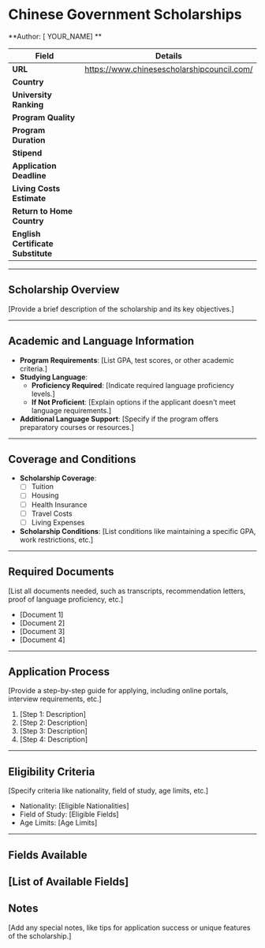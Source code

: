 
# Chinese Government Scholarships

**Author: [ YOUR_NAME] **

| **Field**                  | **Details**                                                             |
|----------------------------|-------------------------------------------------------------------------|
| **URL**                    | https://www.chinesescholarshipcouncil.com/                                                            |
| **Country**                |                                                                         |
| **University Ranking**     |                                                                         |
| **Program Quality**        |                                                                         |
| **Program Duration**       |                                                                         |
| **Stipend**                |                                                                         |
| **Application Deadline**   |                                                                         |
| **Living Costs Estimate**  |                                                                         |
| **Return to Home Country**        |                                                                  |
| **English Certificate Substitute**|                                                                  |

---

## Scholarship Overview

[Provide a brief description of the scholarship and its key objectives.]

---

## Academic and Language Information

- **Program Requirements**: [List GPA, test scores, or other academic criteria.]
- **Studying Language**:
  - **Proficiency Required**: [Indicate required language proficiency levels.]
  - **If Not Proficient**: [Explain options if the applicant doesn't meet language requirements.]
- **Additional Language Support**: [Specify if the program offers preparatory courses or resources.]

---

## Coverage and Conditions

- **Scholarship Coverage**:
  - [ ] Tuition
  - [ ] Housing
  - [ ] Health Insurance
  - [ ] Travel Costs
  - [ ] Living Expenses
- **Scholarship Conditions**: [List conditions like maintaining a specific GPA, work restrictions, etc.]

---

## Required Documents

[List all documents needed, such as transcripts, recommendation letters, proof of language proficiency, etc.]

- [Document 1]
- [Document 2]
- [Document 3]
- [Document 4]

---

## Application Process

[Provide a step-by-step guide for applying, including online portals, interview requirements, etc.]

1. [Step 1: Description]
2. [Step 2: Description]
3. [Step 3: Description]
4. [Step 4: Description]
---

## Eligibility Criteria

[Specify criteria like nationality, field of study, age limits, etc.]

- Nationality: [Eligible Nationalities]
- Field of Study: [Eligible Fields]
- Age Limits: [Age Limits]
---

## Fields Available


[List of Available Fields]
---

## Notes

[Add any special notes, like tips for application success or unique features of the scholarship.]

